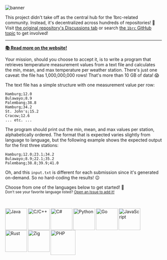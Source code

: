 ![banner](https://github.com/user-attachments/assets/aecc8ac9-1c70-4cdb-b97d-6e7ee513ba99)

This project didn't take off as the central hub for the 1brc-related community. Instead, it's decentralized across hundreds of repositories! 🤩 \
Visit [the original repository's Discussions tab](https://github.com/gunnarmorling/1brc/discussions) or search [the `1brc` GitHub topic](https://github.com/topics/1brc) to get involved!

---

**[📚 Read more on the website!](https://1brc.dev/)**

Your mission, should you choose to accept it, is to write a program that
retrieves temperature measurement values from a text file and calculates the
min, mean, and max temperature per weather station. There's just one caveat: the
file has 1,000,000,000 rows! That's more than 10 GB of data! 😱

The text file has a simple structure with one measurement value per row:

```
Hamburg;12.0
Bulawayo;8.9
Palembang;38.8
Hamburg;34.2
St. John's;15.2
Cracow;12.6
... etc. ...
```

The program should print out the min, mean, and max values per station,
alphabetically ordered. The format that is expected varies slightly from
language to language, but the following example shows the expected output for
the first three stations:

```
Hamburg;12.0;23.1;34.2
Bulawayo;8.9;22.1;35.2
Palembang;38.8;39.9;41.0
```

Oh, and this `input.txt` is different for each submission since it's generated
on-demand. So no hard-coding the results! 😉

Choose from one of the languages below to get started! 🚀 \
<sub>Don't see your favorite language listed? [Open an Issue to add it!](https://github.com/1brc/.github/issues/new)</sub>

<br>

[<img alt="Java" align=left width=70 src="https://github.com/1brc/.github/assets/61068799/39e7de04-c477-4a5b-bb0e-fab53a7f1816">](https://github.com/gunnarmorling/1brc#submitting)
[<img alt="C/C++" align=left width=70 src="https://github.com/1brc/.github/assets/61068799/97c94407-42f1-4993-8fbd-012292db653f">](https://github.com/dannyvankooten/1brc#submitting)
[<img alt="C#" align=left width=70 src="https://github.com/1brc/.github/assets/12122688/8cb4e859-9013-4acb-a515-11b47ab50b6d">](https://github.com/nietras/1brc.cs)
[<img alt="Python" align=left width=70 src="https://github.com/1brc/.github/assets/61068799/be0e2114-8148-4101-8892-f3f0aa44129d">](https://github.com/ifnesi/1brc#submitting)
[<img alt="Go" align=left width=70 src="https://github.com/1brc/.github/assets/61068799/c25e8a0a-95ed-451a-ba4a-2f1f7ba53d22">](https://github.com/AlexanderYastrebov/1brc#submitting)
[<img alt="JavaScript" align=left width=70 src="https://github.com/1brc/.github/assets/61068799/08623640-bf9f-43b4-a77e-24ecaca1d111">](https://github.com/Edgar-P-yan/1brc-nodejs-bun#submitting)
[<img alt="Rust" align=left width=70 src="https://github.com/1brc/.github/assets/61068799/d3db61f7-abab-4d51-a39b-3561d6743bef">](https://github.com/tumdum/1brc#submitting)
[<img alt="Zig" align=left width=70 src="https://github.com/1brc/.github/assets/61068799/6a3e7ee5-25e7-4e50-86bf-4ba0ab68d7df">](https://github.com/candrewlee14/1brc-zig#submitting)
[<img alt="PHP" align=left width=80 src="https://github.com/1brc/.github/assets/14161194/a311e26f-52d8-4ad5-adbe-d9623c8c8903">](https://github.com/realFlowControl/1brc)

